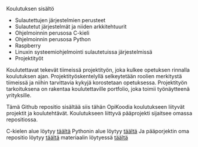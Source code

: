 Koulutuksen sisältö

   - Sulautettujen järjestelmien perusteet
   - Sulautetut järjestelmät ja niiden arkkitehtuurit
   - Ohjelmoinnin perusosa C-kieli
   - Ohjelmoinnin perusosa Python
   - Raspberry
   - Linuxin systeemiohjelmointi sulautetuissa järjestelmissä
   - Projektityöt

Koulutettavat tekevät tiimeissä projektityön, joka kulkee opetuksen rinnalla koulutuksen ajan. Projektityöskentelyllä selkeytetään roolien merkitystä tiimeissä ja niihin tarvittavia kykyjä korostetaan opetuksessa. Projektityön tarkoituksena on rakentaa koulutettaville portfolio, joka toimii työnäytteenä yrityksille.

Tämä Github repositio sisältää siis tähän OpiKoodia koulutukseen liityvät projektit ja koulutehtävät. Koulutukseen liittyvä pääprojekti sijaitsee omassa repositiossa.

C-kielen alue löytyy [täältä](https://github.com/JIMH1/Opi_Koodia/tree/main/C_Kurssi)
Pythonin alue löytyy [täältä](https://github.com/JIMH1/Opi_Koodia/tree/main/Python_Kurssi)
Ja pääporjektin oma repositio löytyy [täältä](https://github.com/JIMH1/OpiKoodia_project) materiaalin löytyessä [täältä](https://github.com/JIMH1/Opi_Koodia/tree/main/Main_project)